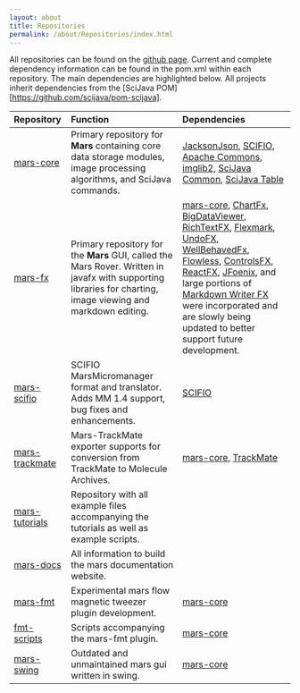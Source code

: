 ```yaml
---
layout: about
title: Repositories
permalink: /about/Repositories/index.html
---
```


All repositories can be found on the [github page](https://github.com/duderstadt-lab). Current and complete dependency information can be found in the pom.xml within each repository. The main dependencies are highlighted below. All projects inherit dependencies from the [SciJava POM][https://github.com/scijava/pom-scijava].

| Repository     | Function     | Dependencies    |
| :------------- | :------------- | :---------------|
| [mars-core](https://github.com/duderstadt-lab/mars-core)       | Primary repository for **Mars** containing core data storage modules, image processing algorithms, and SciJava commands.       |  [JacksonJson](https://github.com/FasterXML/jackson), [SCIFIO](https://scif.io), [Apache Commons](https://commons.apache.org), [imglib2](https://github.com/imglib/imglib2), [SciJava Common](https://github.com/scijava/scijava-common), [SciJava Table](https://github.com/scijava/scijava-table)         |
| [mars-fx](https://github.com/duderstadt-lab/mars-fx)       | Primary repository for the **Mars** GUI, called the Mars Rover. Written in javafx with supporting libraries for charting, image viewing and markdown editing.       |     [mars-core](https://github.com/duderstadt-lab/mars-core), [ChartFx](https://github.com/GSI-CS-CO/chart-fx), [BigDataViewer](https://github.com/bigdataviewer), [RichTextFX](https://github.com/FXMisc/RichTextFX), [Flexmark](https://github.com/vsch/flexmark-java), [UndoFX](https://github.com/FXMisc/UndoFX), [WellBehavedFx](https://github.com/FXMisc/WellBehavedFX), [Flowless](https://github.com/FXMisc/Flowless), [ControlsFX](https://github.com/controlsfx/controlsfx), [ReactFX](https://github.com/TomasMikula/ReactFX), [JFoenix](https://github.com/jfoenixadmin/JFoenix),  and large portions of [Markdown Writer FX](https://github.com/JFormDesigner/markdown-writer-fx) were incorporated and are slowly being updated to better support future development.             |
| [mars-scifio](https://github.com/duderstadt-lab/mars-scifio)      | SCIFIO MarsMicromanager format and translator. Adds MM 1.4 support, bug fixes and enhancements.  |  [SCIFIO](https://scif.io)  |
| [mars-trackmate](https://github.com/duderstadt-lab/mars-trackmate)      | Mars-TrackMate exporter supports for conversion from TrackMate to Molecule Archives. |    [mars-core](https://github.com/duderstadt-lab/mars-core), [TrackMate](https://github.com/fiji/TrackMate)      |
| [mars-tutorials](https://github.com/duderstadt-lab/mars-tutorials)       | Repository with all example files accompanying the tutorials as well as example scripts.       |                 |
| [mars-docs](https://github.com/duderstadt-lab/mars-docs)       | All information to build the mars documentation website.       |                 |
| [mars-fmt](https://github.com/duderstadt-lab/mars-fmt)      | Experimental mars flow magnetic tweezer plugin development.      |      [mars-core](https://github.com/duderstadt-lab/mars-core)           |
| [fmt-scripts](https://github.com/duderstadt-lab/fmt-scripts)       | Scripts accompanying the mars-fmt plugin.      |    [mars-core](https://github.com/duderstadt-lab/mars-core)           |
| [mars-swing](https://github.com/duderstadt-lab/mars-swing)       | Outdated and unmaintained mars gui written in swing.       |   [mars-core](https://github.com/duderstadt-lab/mars-core)         |
